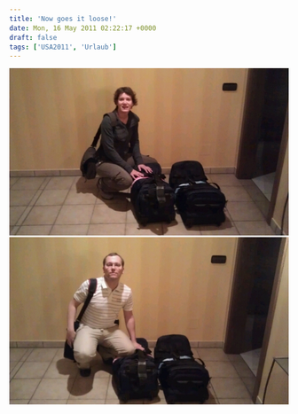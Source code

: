 ```yaml
---
title: 'Now goes it loose!'
date: Mon, 16 May 2011 02:22:17 +0000
draft: false
tags: ['USA2011', 'Urlaub']
---
```


![-607234084](/urlaub11to15-images/11/607234084-scaled1000.jpg?w=300)
![-606310563](/urlaub11to15-images/11/606310563-scaled1000.jpg?w=300)